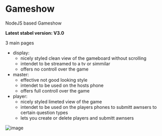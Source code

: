 # Gameshow

NodeJS based Gameshow

**Latest stabel version: V3.0**

3 main pages
- display: 
  - nicely styled clean view of the gameboard without scrolling
  - intendet to be streamed to a tv or simmilar
  - offers no controll over the game
- master:
  - effective not good looking style
  - intendet to be used on the hosts phone
  - offers full controll over the game
- player:
  - nicely styled limeted view of the game
  - intendet to be used on the players phones to submitt awnsers to certain question types
  - lets you create or delete players and submitt awnsers

![image](https://user-images.githubusercontent.com/70104756/193749890-80727808-8d49-439a-aeb2-f95de4d4ac04.png)
